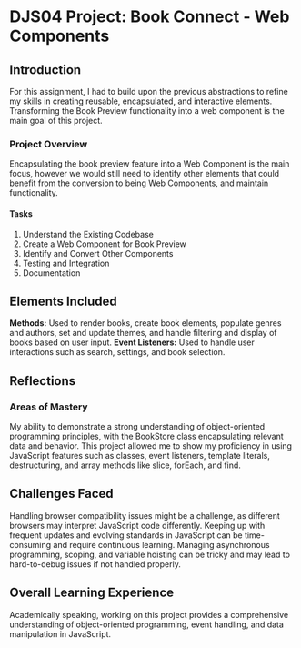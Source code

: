 # DJS04 Project: Book Connect - Web Components

## Introduction

For this assignment, I had to build upon the previous abstractions to refine my skills in creating reusable, encapsulated, and interactive elements. Transforming the Book Preview functionality into a web component is the main goal of this project.

### Project Overview

Encapsulating the book preview feature into a Web Component is the main focus, however we would still need to identify other elements that could benefit from the conversion to being Web Components, and maintain functionality.

#### Tasks

1. Understand the Existing Codebase
2. Create a Web Component for Book Preview
3. Identify and Convert Other Components
4. Testing and Integration
5. Documentation

## Elements Included

**Methods:** Used to render books, create book elements, populate genres and authors, set and update themes, and handle filtering and display of books based on user input.
**Event Listeners:** Used to handle user interactions such as search, settings, and book selection.

## Reflections

### Areas of Mastery

My ability to demonstrate a strong understanding of object-oriented programming principles, with the BookStore class encapsulating relevant data and behavior.
This project allowed me to show my proficiency in using JavaScript features such as classes, event listeners, template literals, destructuring, and array methods like slice, forEach, and find.

## Challenges Faced

Handling browser compatibility issues might be a challenge, as different browsers may interpret JavaScript code differently.
Keeping up with frequent updates and evolving standards in JavaScript can be time-consuming and require continuous learning.
Managing asynchronous programming, scoping, and variable hoisting can be tricky and may lead to hard-to-debug issues if not handled properly.

## Overall Learning Experience

Academically speaking, working on this project provides a comprehensive understanding of object-oriented programming, event handling, and data manipulation in JavaScript.
